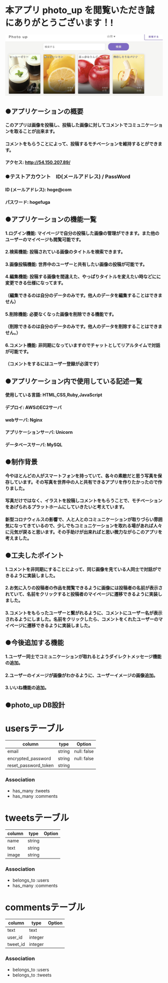 # 本アプリ photo_up を閲覧いただき誠にありがとうございます！!
![dc621f0814d769da779a5f0ca63b80f9](https://github.com/takatoshi-inoue/photo_up/blob/master/dc621f0814d769da779a5f0ca63b80f9.jpg)
## ●アプリケーションの概要
#### このアプリは画像を投稿し、投稿した画像に対してコメントでコミュニケーションを取ることが出来ます。
#### コメントをもらうことによって、投稿するモチベーションを維持するとができます。

#### アクセス: http://54.150.207.89/

### ●テストアカウント　ID(メールアドレス) / PassWord
#### ID (メールアドレス): hoge@com
#### パスワード: hogefuga

## ●アプリケーションの機能一覧
#### 1.ログイン機能:  マイページで自分の投稿した画像の管理ができます。また他のユーザーのマイページも閲覧可能です。

#### 2.検索機能:  投稿されている画像のタイトルを検索できます。

#### 3.画像投稿機能:  世界中のユーザーと共有したい画像の投稿が可能です。

#### 4.編集機能:  投稿する画像を間違えた、やっぱりタイトルを変えたい時などにに変更できる仕様になってます。
#### （編集できるのは自分のデータのみです。他人のデータを編集することはできません）

#### 5.削除機能:  必要なくなった画像を削除できる機能です。
#### （削除できるのは自分のデータのみです。他人のデータを削除することはできません。）

#### 6.コメント機能:  非同期になっていますのでチャットとしてリアルタイムで対話が可能です。
#### （コメントをするにはユーザー登録が必須です）

## ●アプリケーション内で使用している記述一覧
#### 使用している言語: HTML,CSS,Ruby,JavaScript
#### デプロイ: AWSのEC2サーバ
#### webサーバ: Nginx
#### アプリケーションサーバ: Unicorn
#### データベースサーバ: MySQL


## ●制作背景
#### 今やほとんどの人がスマートフォンを持っていて、各々の素敵だと思う写真を保存しています。その写真を世界中の人と共有できるアプリを作りたかったので作りました。
#### 写真だけではなく、イラストを投稿しコメントをもらうことで、モチベーションをあげられるプラットホームにしていきたいと考えています。
#### 新型コロナウィルスの影響で、人と人とのコミュニケーションが取りづらい雰囲気になってきているので、少しでもコミュニケーションを取れる場があれば人々に元気が戻ると思います。その手助けが出来ればと思い微力ながらこのアプリを考えました。
## ●工夫したポイント
#### 1.コメントを非同期にすることによって、同じ画像を見ている人同士で対話ができるように実装しました。
#### 2.お気に入りの投稿者の作品を閲覧できるように画像には投稿者の名前が表示されていて、名前をクリックすると投稿者のマイページに遷移できるように実装しました。
#### 3.コメントをもらったユーザーと繋がれるように、コメントにユーザー名が表示されるようにしました。名前をクリックしたら、コメントをくれたユーザーのマイページに遷移できるように実装しました。

## ●今後追加する機能
#### 1.ユーザー同士でコミュニケーションが取れるとようダイレクトメッセージ機能の追加。
#### 2.ユーザーのイメージが画像がわかるように、ユーザーイメージの画像追加。
#### 3.いいね機能の追加。

## ●photo_up DB設計

# usersテーブル
|column|type|Option|
|------|----|------|
|email|string|null: false|
|encrypted_password|string|null: false|
|reset_password_token|string||
### Association
- has_many :tweets
- has_many :comments


# tweetsテーブル
|column|type|Option|
|------|----|------|
|name|string||
|text|string||
|image|string||
### Association
- belongs_to :users
- has_many :comments


# commentsテーブル
|column|type|Option|
|------|----|------|
|text|text||
|user_id|integer||
|tweet_id|integer||
### Association
- belongs_to :users
- belongs_to :tweets
